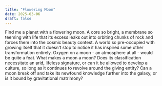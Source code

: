```yaml
---
title: "Flowering Moon"
date: 2025-03-06
draft: false
---
```


Find me a planet with a flowering moon. A core so bright, a membrane so teeming with life that its excess leaks out into orbiting chunks of rock and forces them into the cosmic beauty contest. A world so pre-occupied with growing itself that it doesn't stop to notice it has inspired some other transformation entirely. Oxygen on a moon - an atmosphere at all - would be quite a feat. What makes a moon a moon? Does its classification necessitate an arid, lifeless signature, or can it be allowed to develop a culture, so long as it continues to revolve around the giving entity? Can a moon break off and take its newfound knowledge further into the galaxy, or is it bound by gravitational matrimony?
